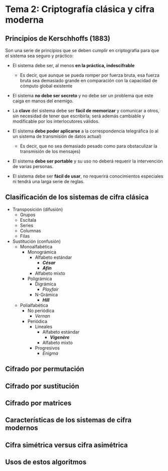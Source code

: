 # Tema 2: Criptografía clásica y cifra moderna

## Principios de Kerschhoffs (1883)

Son una serie de principios que se deben cumplir en criptografía para que el sistema sea seguro y práctico:

- El sistema debe ser, al menos **en la práctica, indescifrable**
  - Es decir, que aunque se pueda romper por fuerza bruta, esa fuerza bruta sea demasiado grande en comparación con la capacidad de cómputo global existente

- El sistema **no debe ser secreto** y no debe ser un problema que
este caiga en manos del enemigo.

- La **clave** del sistema debe ser **fácil de memorizar** y comunicar a
otros, sin necesidad de tener que escribirla; será además cambiable
y modificable por los interlocutores válidos.

- El sistema **debe poder aplicarse** a la correspondencia telegráfica (o al un sistema de transmisión de datos actual)
  - Es decir, que no sea demasiado pesado como para obstaculizar la transmisión de los mensajes)

- El sistema **debe ser portable** y su uso no deberá requerir la
intervención de varias personas.

- El sistema debe ser **fácil de usar**, no requerirá conocimientos
especiales ni tendrá una larga serie de reglas.

## Clasificación de los sistemas de cifra clásica

- Transposición (difusión)
  - Grupos
  - Escítala
  - Series
  - Columnas
  - Filas
- Sustitución (confusión)
  - Monoalfabética
    - Monográmica
      - Alfabeto estándar
        - ***César***
        - ***Afín***
      - Alfabeto mixto
    - Poligrámica
      - Digrámica
        - *Playfair*
      - N-Grámica
        - ***Hill***
  - Polialfabética
    - No periódica
      - *Vernan*
    - Periódica
      - Lineales
        - Alfabeto estándar
          - ***Vigenère***
        - Alfabeto mixto
      - Progresivos
        - *Enigma*


## Cifrado por permutación

## Cifrado por sustitución

## Cifrado por matrices

## Características de los sistemas de cifra modernos

## Cifra simétrica versus cifra asimétrica

## Usos de estos algoritmos

